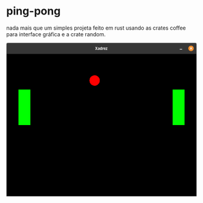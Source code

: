 # ping-pong

nada mais que um simples projeta feito em rust usando as crates coffee para interface gráfica e a crate random.

![imagem](res/imagem.png)
